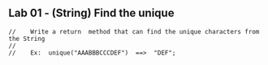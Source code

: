 ## Lab 01 -  (String) Find the unique
    //    Write a return  method that can find the unique characters from the String
    //
    //    Ex:  unique("AAABBBCCCDEF")  ==>  "DEF";                